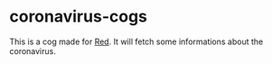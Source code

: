 # coronavirus-cogs

This is a cog made for [Red](https://github.com/Cog-Creators/Red-DiscordBot). It will fetch some informations about the coronavirus.
